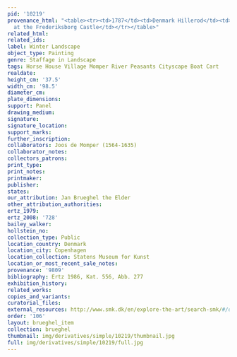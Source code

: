 ```yaml
---
pid: '10219'
provenance_html: "<table><tr><td>1787</td><td>Denmark Hillerod</td><td>Collection
  at the Frederiksborg Castle</td></tr></table>"
related_html: 
related_ids: 
label: Winter Landscape
object_type: Painting
genre: Staffage in Landscape
tags: Horse House Village Momper River Peasants Cityscape Boat Cart
realdate: 
height_cm: '37.5'
width_cm: '98.5'
diameter_cm: 
plate_dimensions: 
support: Panel
drawing_medium: 
signature: 
signature_location: 
support_marks: 
further_inscription: 
collaborators: Joos de Momper (1564-1635)
collaborator_notes: 
collectors_patrons: 
print_type: 
print_notes: 
printmaker: 
publisher: 
states: 
our_attribution: Jan Brueghel the Elder
other_attribution_authorities: 
ertz_1979: 
ertz_2008: '728'
bailey_walker: 
hollstein_no: 
collection_type: Public
location_country: Denmark
location_city: Copenhagen
location_collection: Statens Museum for Kunst
location_or_most_recent_sale_notes: 
provenance: '9809'
bibliography: Ertz 1986, Kat. 556, Abb. 277
exhibition_history: 
related_works: 
copies_and_variants: 
curatorial_files: 
external_resources: http://www.smk.dk/en/explore-the-art/search-smk/#/detail/KMS1528
order: '106'
layout: brueghel_item
collection: brueghel
thumbnail: img/derivatives/simple/10219/thumbnail.jpg
full: img/derivatives/simple/10219/full.jpg
---
```

